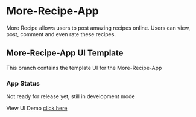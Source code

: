 # More-Recipe-App
More Recipe allows users to post amazing recipes online. Users can view, post, comment and even rate these recipes.

## More-Recipe-App UI Template
This branch contains the template UI for the More-Recipe-App

### App Status

Not ready for release yet, still in development mode


View UI Demo [click here](https://seunzone.github.io/More-Recipe-App/)
